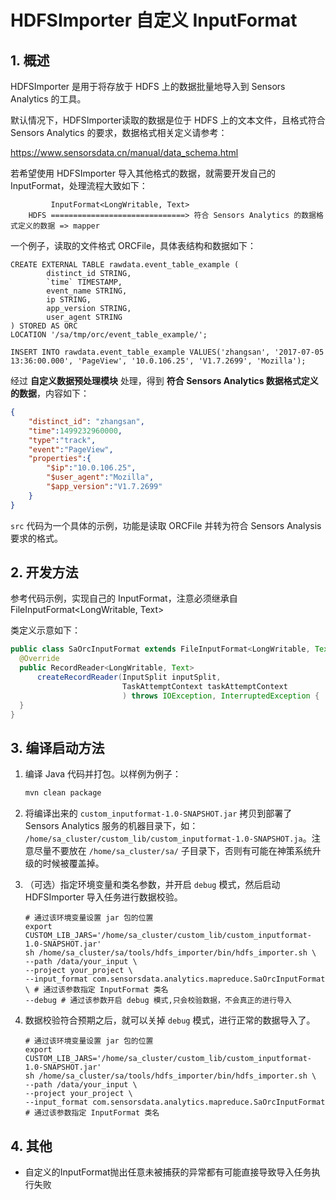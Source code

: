 # HDFSImporter 自定义 InputFormat

## 1. 概述

HDFSImporter 是用于将存放于 HDFS 上的数据批量地导入到 Sensors Analytics 的工具。

默认情况下，HDFSImporter读取的数据是位于 HDFS 上的文本文件，且格式符合 Sensors Analytics 的要求，数据格式相关定义请参考：

https://www.sensorsdata.cn/manual/data_schema.html

若希望使用 HDFSImporter 导入其他格式的数据，就需要开发自己的 InputFormat，处理流程大致如下：

```
         InputFormat<LongWritable, Text>
    HDFS ==============================> 符合 Sensors Analytics 的数据格式定义的数据 => mapper
```

一个例子，读取的文件格式 ORCFile，具体表结构和数据如下：

```shell
CREATE EXTERNAL TABLE rawdata.event_table_example (
        distinct_id STRING,
        `time` TIMESTAMP,
        event_name STRING,
        ip STRING,
        app_version STRING,
        user_agent STRING
) STORED AS ORC
LOCATION '/sa/tmp/orc/event_table_example/';

INSERT INTO rawdata.event_table_example VALUES('zhangsan', '2017-07-05 13:36:00.000', 'PageView', '10.0.106.25', 'V1.7.2699', 'Mozilla');
```

经过 **自定义数据预处理模块** 处理，得到 **符合 Sensors Analytics 数据格式定义的数据**，内容如下：

```json
{
    "distinct_id": "zhangsan",
    "time":1499232960000,
    "type":"track",
    "event":"PageView",
    "properties":{
        "$ip":"10.0.106.25",
        "$user_agent":"Mozilla",
        "$app_version":"V1.7.2699"
    }
}
```

`src` 代码为一个具体的示例，功能是读取 ORCFile 并转为符合 Sensors Analysis 要求的格式。

## 2. 开发方法

参考代码示例，实现自己的 InputFormat，注意必须继承自 FileInputFormat<LongWritable, Text>

类定义示意如下：

```java
public class SaOrcInputFormat extends FileInputFormat<LongWritable, Text> {
  @Override
  public RecordReader<LongWritable, Text>
      createRecordReader(InputSplit inputSplit,
                         TaskAttemptContext taskAttemptContext
                         ) throws IOException, InterruptedException {
  }
}
```

## 3. 编译启动方法

1. 编译 Java 代码并打包。以样例为例子：

   ```bash
   mvn clean package
   ```

2. 将编译出来的 `custom_inputformat-1.0-SNAPSHOT.jar` 拷贝到部署了 Sensors Analytics 服务的机器目录下，如： `/home/sa_cluster/custom_lib/custom_inputformat-1.0-SNAPSHOT.ja`。注意尽量不要放在 `/home/sa_cluster/sa/` 子目录下，否则有可能在神策系统升级的时候被覆盖掉。

3. （可选）指定环境变量和类名参数，并开启 `debug` 模式，然后启动 HDFSImporter 导入任务进行数据校验。

   ```shell
   # 通过该环境变量设置 jar 包的位置
   export CUSTOM_LIB_JARS='/home/sa_cluster/custom_lib/custom_inputformat-1.0-SNAPSHOT.jar'
   sh /home/sa_cluster/sa/tools/hdfs_importer/bin/hdfs_importer.sh \
   --path /data/your_input \
   --project your_project \
   --input_format com.sensorsdata.analytics.mapreduce.SaOrcInputFormat \ # 通过该参数指定 InputFormat 类名
   --debug # 通过该参数开启 debug 模式,只会校验数据，不会真正的进行导入
   ```

4. 数据校验符合预期之后，就可以关掉 `debug` 模式，进行正常的数据导入了。

   ```shell
   # 通过该环境变量设置 jar 包的位置
   export CUSTOM_LIB_JARS='/home/sa_cluster/custom_lib/custom_inputformat-1.0-SNAPSHOT.jar'
   sh /home/sa_cluster/sa/tools/hdfs_importer/bin/hdfs_importer.sh \
   --path /data/your_input \
   --project your_project \
   --input_format com.sensorsdata.analytics.mapreduce.SaOrcInputFormat # 通过该参数指定 InputFormat 类名
   ```

## 4. 其他

* 自定义的InputFormat抛出任意未被捕获的异常都有可能直接导致导入任务执行失败